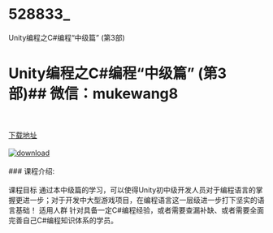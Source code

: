 # 528833_
Unity编程之C#编程“中级篇” (第3部)
# Unity编程之C#编程“中级篇” (第3部)## 微信：mukewang8
<br/></br>[下载地址](http://www.36tz.cn/article/528833 "下载地址")
<br/></br>[![download](http://36tz.cn/muke_img/2019_11_356-55-300x225.jpg "下载地址")](http://www.36tz.cn/article/528833 "下载地址")
<br/></br>### 课程介绍:<br/></br>课程目标
通过本中级篇的学习，可以使得Unity初中级开发人员对于编程语言的掌握更进一步；对于开发中大型游戏项目，在编程语言这一层级进一步打下坚实的语言基础！
适用人群
针对具备一定C#编程经验，或者需要查漏补缺、或者需要全面完善自己C#编程知识体系的学员。


 
